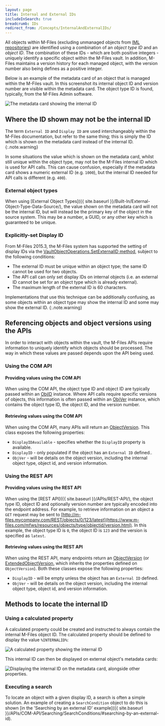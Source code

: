 ```yaml
---
layout: page
title: Internal and External IDs
includeInSearch: true
breadcrumb: IDs
redirect_from: /Concepts/InternalAndExternalIDs/
---
```


All objects within M-Files (excluding unmanaged objects from [IML repositories](https://www.m-files.com/en/intelligent-metadata-layer-ecm)) are identified using a combination of an *object type ID* and an *object ID*.  The combination of these IDs - which are both positive integers - uniquely identify a specific object within the M-Files vault.  In addition, M-Files maintains a version history for each managed object, with the version number also being defines as a positive integer.

Below is an example of the metadata card of an object that is managed within the M-Files vault.  In this screenshot its internal object ID and version number are visible within the metadata card.  The object type ID is found, typically, from the M-Files Admin software.

![The metadata card showing the internal ID](metadata-card.png)

## Where the ID shown may not be the internal ID

The term `External ID` and `Display ID` are used interchangeably within the M-Files documentation, but refer to the same thing; this is simply the ID which is shown on the metadata card instead of the internal ID.
{:.note.warning}

In some situations the value which is shown on the metadata card, whilst still unique within the object type, may not be the M-Files internal ID which is used for API calls.  This can cause confusion, especially if the metadata card shows a numeric external ID (e.g. `1000`), but the internal ID needed for API calls is different (e.g. `400`).

### External object types

When using [External Object Types]({{ site.baseurl }}/Built-In/External-Object-Type-Data-Source/), the value shown on the metadata card will not be the internal ID, but will instead be the primary key of the object in the source system.  This may be a number, a GUID, or any other key which is guaranteed to be unique.

### Explicitly-set Display ID

From M-Files 2015.3, the M-Files system has supported the setting of display IDs via the [VaultObjectOperations.SetExternalID method](https://www.m-files.com/api/documentation/index.html#MFilesAPI~VaultObjectOperations~SetExternalID.html), subject to the following conditions:

* The external ID must be unique within an object type; the same ID cannot be used for two objects.
* The API call can only set display IDs on internal objects (i.e. an external ID cannot be set for an object type which is already external).
* The maximum length of the external ID is 60 characters.

Implementations that use this technique can be additionally confusing, as some objects within an object type may show the internal ID and some may show the external ID.
{:.note.warning}

## Referencing objects and object versions using the APIs

In order to interact with objects within the vault, the M-Files APIs require information to uniquely identify which objects should be processed.  The way in which these values are passed depends upon the API being used.

### Using the COM API

#### Providing values using the COM API

When using the COM API, the object type ID and object ID are typically passed within an [ObjID](https://www.m-files.com/api/documentation/index.html#MFilesAPI~ObjID.html) instance.  Where API calls require specific versions of objects, this information is often passed within an [ObjVer](https://www.m-files.com/api/documentation/index.html#MFilesAPI~ObjVer.html) instance, which contains the object type ID, the object ID, and the version number.

#### Retrieving values using the COM API

When using the COM API, many APIs will return an [ObjectVersion](https://www.m-files.com/api/documentation/index.html#MFilesAPI~ObjectVersion.html).  This class exposes the following properties:

* `DisplayIDAvailable` - specifies whether the `DisplayID` property is available.
* `DisplayID` - only populated if the object has an `External ID` defined..
* `ObjVer` - will be details on the object version, including the internal object type, object id, and version information.

### Using the REST API

#### Providing values using the REST API

When using the [REST API]({{ site.baseurl }}/APIs/REST-API/), the object type ID, object ID and optionally version number are typically encoded into the endpoint address.  For example, to retrieve information on an object a `GET` request may be sent to [http://m-files.mycompany.com/REST/objects/0/123/latest](https://www.m-files.com/mfws/resources/objects/type/objectid/version.html).  In this example, the object type ID is `0`, the object ID is `123` and the version is specified as `latest`.

#### Retrieving values using the REST API

When using the REST API, many endpoints return an [ObjectVersion](https://www.m-files.com/mfws/structs/extendedobjectversion.html) (or [ExtendedObjectVersion](https://www.m-files.com/mfws/structs/extendedobjectversion.html), which inherits the properties defined on `ObjectVersion`).  Both these classes expose the following properties:

* `DisplayID` - will be empty unless the object has an `External ID` defined.
* `ObjVer` - will be details on the object version, including the internal object type, object id, and version information.

## Methods to locate the internal ID

### Using a calculated property

A calculated property could be created and instructed to always contain the internal M-Files object ID.  The calculated property should be defined to display the value `%INTERNALID%`:

![A calculated property showing the internal ID](internal-property.png)

This internal ID can then be displayed on external object's metadata cards:

![Displaying the internal ID on the metadata card, alongside other properties.](metadata-card-with-internal-id-property.png)

### Executing a search

To locate an object with a given display ID, a search is often a simple solution.  An example of creating a `SearchCondition` object to do this is shown [in the 'Searching by an external ID' example]({{ site.baseurl }}/APIs/COM-API/Searching/SearchConditions/#searching-by-an-external-id).
